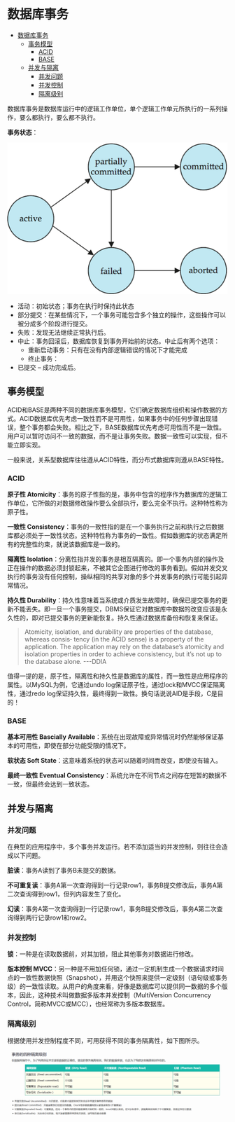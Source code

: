 # 数据库事务

- [数据库事务](#数据库事务)
  - [事务模型](#事务模型)
    - [ACID](#acid)
    - [BASE](#base)
  - [并发与隔离](#并发与隔离)
    - [并发问题](#并发问题)
    - [并发控制](#并发控制)
    - [隔离级别](#隔离级别)

数据库事务是数据库运行中的逻辑工作单位，单个逻辑工作单元所执行的一系列操作，要么都执行，要么都不执行。

**事务状态**：

![事务状态](../img/database_transaction_state.png)

- 活动：初始状态；事务在执行时保持此状态
- 部分提交：在某些情况下，一个事务可能包含多个独立的操作，这些操作可以被分成多个阶段进行提交。
- 失败：发现无法继续正常执行后。
- 中止：事务回滚后，数据库恢复到事务开始前的状态。中止后有两个选项：
  - 重新启动事务：只有在没有内部逻辑错误的情况下才能完成
  - 终止事务：
- 已提交 – 成功完成后。

## 事务模型

ACID和BASE是两种不同的数据库事务模型，它们确定数据库组织和操作数据的方式。ACID数据库优先考虑一致性而不是可用性，如果事务中的任何步骤出现错误，整个事务都会失败。相比之下，BASE数据库优先考虑可用性而不是一致性。用户可以暂时访问不一致的数据，而不是让事务失败。数据一致性可以实现，但不能立即实现。

一般来说，关系型数据库往往遵从ACID特性，而分布式数据库则遵从BASE特性。

### ACID

**原子性 Atomicity**：事务的原子性指的是，事务中包含的程序作为数据库的逻辑工作单位，它所做的对数据修改操作要么全部执行，要么完全不执行。这种特性称为原子性。

**一致性 Consistency**：事务的一致性指的是在一个事务执行之前和执行之后数据库都必须处于一致性状态。这种特性称为事务的一致性。假如数据库的状态满足所有的完整性约束，就说该数据库是一致的。

**隔离性 Isolation**：分离性指并发的事务是相互隔离的。即一个事务内部的操作及正在操作的数据必须封锁起来，不被其它企图进行修改的事务看到。假如并发交叉执行的事务没有任何控制，操纵相同的共享对象的多个并发事务的执行可能引起异常情况。

**持久性 Durability**：持久性意味着当系统或介质发生故障时，确保已提交事务的更新不能丢失。即一旦一个事务提交，DBMS保证它对数据库中数据的改变应该是永久性的，即对已提交事务的更新能恢复。持久性通过数据库备份和恢复来保证。

> Atomicity, isolation, and durability are properties of the database, whereas consis‐ tency (in the ACID sense) is a property of the application. The application may rely on the database’s atomicity and isolation properties in order to achieve consistency, but it’s not up to the database alone. ---DDIA

值得一提的是，原子性，隔离性和持久性是数据库的属性，而一致性是应用程序的属性。以MySQL为例，它通过undo log保证原子性，通过lock和MVCC保证隔离性，通过redo log保证持久性，最终得到一致性。换句话说说AID是手段，C是目的！

### BASE

**基本可用性 Bascially Available**：系统在出现故障或异常情况时仍然能够保证基本的可用性，即使在部分功能受限的情况下。

**软状态 Soft State**：这意味着系统的状态可以随着时间而改变，即使没有输入。

**最终一致性 Eventual Consistency**：系统允许在不同节点之间存在短暂的数据不一致，但最终会达到一致状态。

## 并发与隔离

### 并发问题

在典型的应用程序中，多个事务并发运行。若不添加适当的并发控制，则往往会造成以下问题。

**脏读**：事务A读到了事务B未提交的数据。

**不可重复读**：事务A第一次查询得到一行记录row1，事务B提交修改后，事务A第二次查询得到row1，但列内容发生了变化。

**幻读**：事务A第一次查询得到一行记录row1，事务B提交修改后，事务A第二次查询得到两行记录row1和row2。

### 并发控制

**锁**：一种是在读取数据前，对其加锁，阻止其他事务对数据进行修改。

**版本控制 MVCC**：另一种是不用加任何锁，通过一定机制生成一个数据请求时间点的一致性数据快照（Snapshot），并用这个快照来提供一定级别（语句级或事务级）的一致性读取。从用户的角度来看，好像是数据库可以提供同一数据的多个版本，因此，这种技术叫做数据多版本并发控制（MultiVersion Concurrency Control，简称MVCC或MCC），也经常称为多版本数据库。

### 隔离级别

根据使用并发控制程度不同，可用获得不同的事务隔离性，如下图所示。

![database ioslation](../img/database_ioslation.png)

